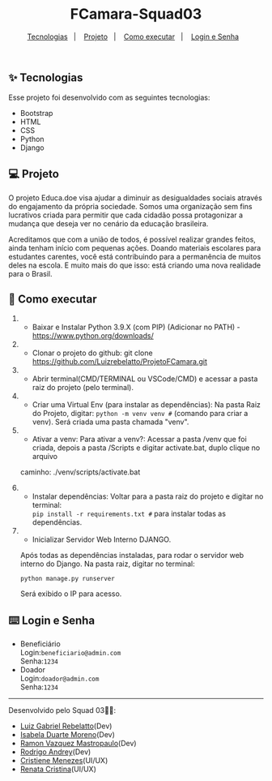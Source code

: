<h1 align="center">FCamara-Squad03</h1>

<p align="center">
  <a href="#-tecnologias">Tecnologias</a>&nbsp;&nbsp;&nbsp;|&nbsp;&nbsp;&nbsp;
  <a href="#-projeto">Projeto</a>&nbsp;&nbsp;&nbsp;|&nbsp;&nbsp;&nbsp;
  <a href="#-como-executar">Como executar</a>&nbsp;&nbsp;&nbsp;|&nbsp;&nbsp;&nbsp;
  <a href="#-login-e-senha">Login e Senha</a>&nbsp;&nbsp;&nbsp;
</p>

<br>

## ✨ Tecnologias

Esse projeto foi desenvolvido com as seguintes tecnologias:

- Bootstrap
- HTML
- CSS
- Python
- Django


## 💻 Projeto

O projeto Educa.doe visa ajudar a diminuir as desigualdades sociais através do engajamento da própria sociedade. Somos uma organização sem fins lucrativos criada para permitir que cada cidadão possa protagonizar a mudança que deseja ver no cenário da educação brasileira.  

Acreditamos que com a união de todos, é possível realizar grandes feitos, ainda tenham início com pequenas ações. Doando materiais escolares para estudantes carentes, você está contribuindo para a permanência de muitos deles na escola. E muito mais do que isso: está criando uma nova realidade para o Brasil.  

## 🚀 Como executar

1) - Baixar e Instalar Python 3.9.X (com PIP) (Adicionar no PATH) - https://www.python.org/downloads/

2) - Clonar o projeto do github:
    git clone https://github.com/Luizrebelatto/ProjetoFCamara.git

3) - Abrir terminal(CMD/TERMINAL ou VSCode/CMD) e acessar a pasta raiz do projeto (pelo terminal).


4) - Criar uma Virtual Env (para instalar as dependências):
      Na pasta Raiz do Projeto, digitar:
    `python -m venv venv #` (comando para criar a venv).
    Será criada uma pasta chamada "venv".

5) - Ativar a venv:
    Para ativar a venv?:
    Acessar a pasta /venv que foi criada, depois a pasta /Scripts e digitar activate.bat, duplo clique no arquivo

    caminho: ./venv/scripts/activate.bat

6) - Instalar dependências:
    Voltar para a pasta raiz do projeto e digitar no terminal:<br>
    `pip install -r requirements.txt #` para instalar todas as dependências.

7) - Inicializar Servidor Web Interno DJANGO.

    Após todas as dependências instaladas, para rodar o servidor web interno do Django. 
    Na pasta raiz, digitar no terminal:<br>
    
    `python manage.py runserver`
       

    Será exibido o IP para acesso.
    
## ⌨️ Login e Senha

- Beneficiário
  <br>
  Login:`beneficiario@admin.com`
  <br>
  Senha:`1234`
- Doador
  <br>
  Login:`doador@admin.com`
  <br>
  Senha:`1234`
---

Desenvolvido pelo Squad 03👋🏻:
- [Luiz Gabriel Rebelatto](https://www.linkedin.com/in/luiz-gabriel-rebelatto-bianchi-67097413b/)(Dev)
- [Isabela Duarte Moreno](https://www.linkedin.com/in/isabeladuartemoreno/)(Dev)
- [Ramon Vazquez Mastropaulo](https://www.linkedin.com/in/ramon-vazquez-mastropaulo-073921152/)(Dev)
- [Rodrigo Andrey](https://www.linkedin.com/in/rodrigo-andrey-silva-6742401a3/)(Dev)
- [Cristiene Menezes](https://www.linkedin.com/in/cristienemenezes/)(UI/UX)
- [Renata Cristina](https://www.linkedin.com/in/renatacristinasantos/)(UI/UX)
